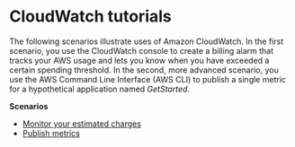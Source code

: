 # CloudWatch tutorials<a name="CloudWatch-tutorials"></a>

The following scenarios illustrate uses of Amazon CloudWatch\. In the first scenario, you use the CloudWatch console to create a billing alarm that tracks your AWS usage and lets you know when you have exceeded a certain spending threshold\. In the second, more advanced scenario, you use the AWS Command Line Interface \(AWS CLI\) to publish a single metric for a hypothetical application named *GetStarted*\.

**Scenarios**
+ [Monitor your estimated charges](gs_monitor_estimated_charges_with_cloudwatch.md)
+ [Publish metrics](PublishMetrics.md)